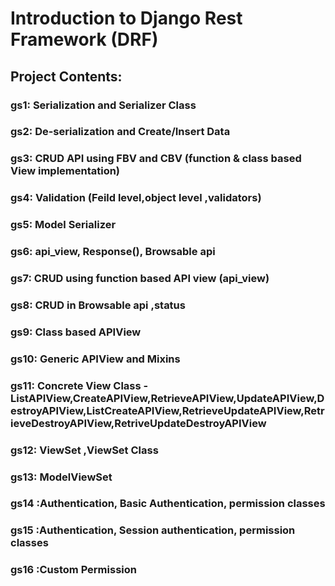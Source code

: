 # Introduction to Django Rest Framework (DRF)
  


## Project Contents:
### gs1: Serialization and Serializer Class

### gs2: De-serialization and Create/Insert Data

### gs3: CRUD API using FBV and CBV (function  & class based View implementation)

### gs4: Validation (Feild level,object level ,validators)

### gs5: Model Serializer  

### gs6: api_view, Response(), Browsable api

### gs7: CRUD using function based API view (api_view)

### gs8: CRUD in Browsable api ,status 

### gs9: Class based APIView 

### gs10: Generic APIView and Mixins

### gs11: Concrete View Class -ListAPIView,CreateAPIView,RetrieveAPIView,UpdateAPIView,DestroyAPIView,ListCreateAPIView,RetrieveUpdateAPIView,RetrieveDestroyAPIView,RetriveUpdateDestroyAPIView

### gs12: ViewSet ,ViewSet Class

### gs13: ModelViewSet

### gs14 :Authentication, Basic Authentication, permission classes 

### gs15 :Authentication, Session authentication, permission classes 

### gs16 :Custom Permission


                                    
